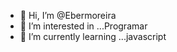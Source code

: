 - 👋 Hi, I’m @Ebermoreira
- 👀 I’m interested in ...Programar
- 🌱 I’m currently learning ...javascript

<!---
Ebermoreira/Ebermoreira is a ✨ special ✨ repository because its `README.md` (this file) appears on your GitHub profile.
You can click the Preview link to take a look at your changes.
--->
